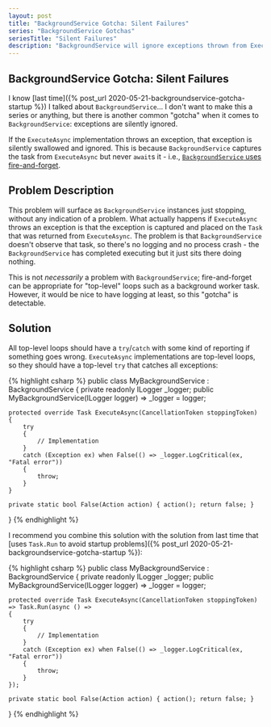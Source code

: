 ```yaml
---
layout: post
title: "BackgroundService Gotcha: Silent Failures"
series: "BackgroundService Gotchas"
seriesTitle: "Silent Failures"
description: "BackgroundService will ignore exceptions thrown from ExecuteAsync."
---
```


## BackgroundService Gotcha: Silent Failures

I know [last time]({% post_url 2020-05-21-backgroundservice-gotcha-startup %}) I talked about `BackgroundService`... I don't want to make this a series or anything, but there is another common "gotcha" when it comes to `BackgroundService`: exceptions are silently ignored.

If the `ExecuteAsync` implementation throws an exception, that exception is silently swallowed and ignored. This is because `BackgroundService` captures the task from `ExecuteAsync` but never `await`s it - i.e., [`BackgroundService` uses fire-and-forget](https://github.com/dotnet/runtime/blob/e3ffd343ad5bd3a999cb9515f59e6e7a777b2c34/src/libraries/Microsoft.Extensions.Hosting.Abstractions/src/BackgroundService.cs).

## Problem Description

This problem will surface as `BackgroundService` instances just stopping, without any indication of a problem. What actually happens if `ExecuteAsync` throws an exception is that the exception is captured and placed on the `Task` that was returned from `ExecuteAsync`. The problem is that `BackgroundService` doesn't observe that task, so there's no logging and no process crash - the `BackgroundService` has completed executing but it just sits there doing nothing.

This is not *necessarily* a problem with `BackgroundService`; fire-and-forget can be appropriate for "top-level" loops such as a background worker task. However, it would be nice to have logging at least, so this "gotcha" is detectable.

## Solution

All top-level loops should have a `try`/`catch` with some kind of reporting if something goes wrong. `ExecuteAsync` implementations are top-level loops, so they should have a top-level `try` that catches all exceptions:

{% highlight csharp %}
public class MyBackgroundService : BackgroundService
{
    private readonly ILogger<MyBackgroundService> _logger;
    public MyBackgroundService(ILogger<MyBackgroundService> logger) => _logger = logger;

    protected override Task ExecuteAsync(CancellationToken stoppingToken)
    {
        try
        {
            // Implementation
        }
        catch (Exception ex) when False(() => _logger.LogCritical(ex, "Fatal error"))
        {
            throw;
        }
    }

    private static bool False(Action action) { action(); return false; }
}
{% endhighlight %}

I recommend you combine this solution with the solution from last time that [uses `Task.Run` to avoid startup problems]({% post_url 2020-05-21-backgroundservice-gotcha-startup %}):

{% highlight csharp %}
public class MyBackgroundService : BackgroundService
{
    private readonly ILogger<MyBackgroundService> _logger;
    public MyBackgroundService(ILogger<MyBackgroundService> logger) => _logger = logger;

    protected override Task ExecuteAsync(CancellationToken stoppingToken) => Task.Run(async () =>
    {
        try
        {
            // Implementation
        }
        catch (Exception ex) when False(() => _logger.LogCritical(ex, "Fatal error"))
        {
            throw;
        }
    });

    private static bool False(Action action) { action(); return false; }
}
{% endhighlight %}
